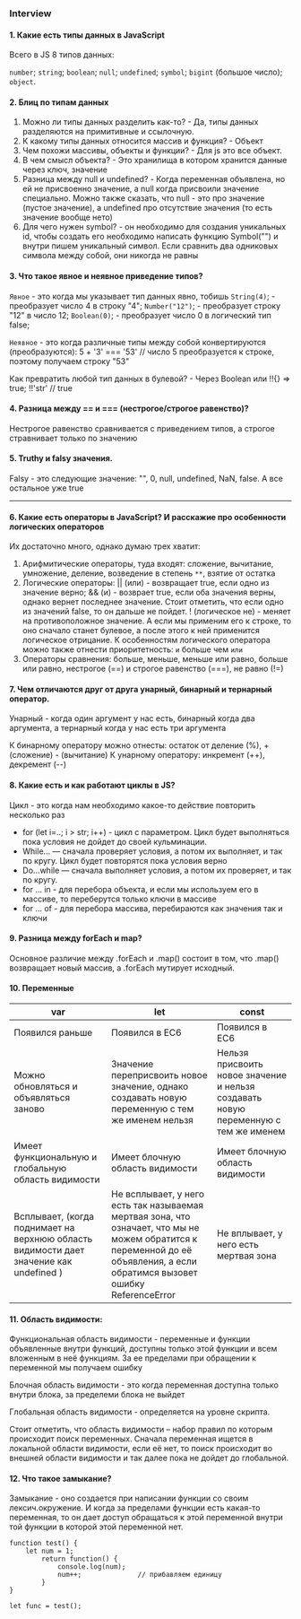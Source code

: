 ### Interview 

#### 1. Какие есть типы данных в JavaScript

Всего в JS 8 типов данных: 

`number`; `string`; `boolean`; `null`; `undefined`; `symbol`; `bigint` (большое число); `object`.


#### 2. Блиц по типам данных

1. Можно ли типы данных разделить как-то? - Да, типы данных разделяются на примитивные и ссылочную.
2. К какому типы данных относится массив и функция? - Объект
3. Чем похожи массивы, объекты и функции? - Для js это все объект.
4. В чем смысл объекта? - Это хранилища в котором хранится данные через ключ, значение
5. Разница между null и undefined? - Когда переменная объявлена, но ей не присвоенно значение, а null когда присвоили значение специально. Можно также сказать, что null - это про значение (пустое значение), а undefined про отсутствие значения (то есть значение вообще нето)
6. Для чего нужен symbol? - он необходимо для создания уникальных id, чтобы создать его необходимо написать функцию Symbol("") и внутри пишем уникальный символ. Если сравнить два одниковых символа между собой, они никогда не равны



#### 3. Что такое явное и неявное приведение типов?

`Явное` - это когда мы указывает тип данных явно, тобишь `String(4)`; - преобразует число 4 в строку "4"; `Number("12")`; - преобразует строку "12" в число 12; `Boolean(0)`; - преобразует число 0 в логический тип false; 

`Неявное` - это когда различные типы между собой конвертируются (преобразуются): 5 + '3' === '53' // число 5 преобразуется к строке, поэтому получаем строку "53"

Как превратить любой тип данных в булевой? - Через Boolean или !!{} => true; !!'str' // true

#### 4. Разница между == и === (нестрогое/строгое равенство)?

Нестрогое равенство сравнивается с приведением типов, а строгое стравнивает только по значению 


#### 5. Truthy и falsy значения. 

Falsy - это следующие значение: "", 0, null, undefined, NaN, false. А все остальное уже true


---


#### 6. Какие есть операторы в JavaScript? И расскажие про особенности логических операторов

Их достаточно много, однако думаю трех хватит: 

1. Арифмитические операторы, туда входят: сложение, вычитание, умножение, деление, возведение в степень `**`, взятие от остатка
2. Логические операторы: 
|| (или) - возвращает true, если одно из значение верно; 
&& (и) - возврает true, если оба значения верны, однако вернет последнее значение. Стоит отметить, что если одно из значений false, то он дальше не пойдет. 
! (логическое не) - меняет на противоположное значение. А если мы применим его к строке, то оно сначало станет булевое, а после этого к ней применится логическое отрицание.
К особенностям логического оператора можно также отнести приоритетность: `и` больше чем `или`
3. Операторы сравнения: больше, меньше, меньше или равно, больше или равно, нестрогое (==) и строгое равенство (===), не равно (!=)


#### 7. Чем отличаются друг от друга унарный, бинарный и тернарный оператор. 
Унарный - когда один аргумент у нас есть, бинарный когда два аргумента, а тернарный когда у нас есть три аргумента

К бинарному оператору можно отнесты: остаток от деление (%), + (сложение) - (вычитание)
К унарному оператору: инкремент (++), декремент (--)



#### 8. Какие есть и как работают циклы в JS?

Цикл - это когда нам необходимо какое-то действие повторить несколько раз

- for (let i=..; i > str; i++) - цикл с параметром. Цикл будет выполняться пока условия не дойдет до своей кульминации.
- While... — сначала проверяет условия, а потом их выполняет, и так по кругу. Цикл будет повторятся пока условия верно
- Do...while — сначала выполняет условия, а потом их проверяет, и так по кругу.
- for ... in - для перебора объекта, и если мы используем его в массиве, то переберутся только ключи в массиве
- for ... of - для перебора массива, перебираются как значения так и ключи


#### 9. Разница между forEach и map?

Основное различие между .forEach и .map() состоит в том, что .map() возвращает новый массив, а .forEach мутирует исходный. 

#### 10. Переменные

| var                                                   | let                             | const             |
| ----------------------------------------------------- | ------------------------------- | ------------------|
| Появился раньше                                       | Появился в ЕС6                  | Появился в ЕС6 |
| Можно обновляться и объявляться заново                | Значение переприсвоить новое значение, однако создавать новую переменную с тем же именем нельзя | Нельзя присвоить новое значение и нельзя создавать новую переменную с тем же именем|
| Имеет функциональную и глобальную область видимости   | Имеет блочную область видимости | Имеет блочную область видимости |
| Всплывает, (когда поднимает на верхнюю область видимости дает значение как undefined )                            |Не всплывает, у него есть так называемая мертвая зона, что означает, что мы не можем обратится к переменной до её объявления, а если обратимся вызовет ошибку ReferenceError  | Не вплывает, у него есть мертвая зона |

#### 11. Область видимости: 
Функциональная область видимости - переменные и функции объявленные внутри функций, доступны только этой функции и всем вложенным в неё функциям. За ее пределами при обращении к переменной мы получаем ошибку

Блочная область видимости - это когда переменная доступна только внутри блока, за пределеми блока не выйдет

Глобальная область видимости - определяется на уровне скрипта.

Стоит отметить, что область видимости – набор правил по которым происходит поиск переменных. Сначала переменная ищется в локальной области видимости, если её нет, то поиск происходит во внешней области видимости и так далее пока не дойдет до глобальной.

#### 12. Что такое замыкание?

Замыкание - оно создается при написании функции со своим лексич.окружение. И когда за пределами функции есть какая-то переменная, то он дает доступ обращаться к этой переменной внутри той функции в которой этой переменной нет.

```
function test() {
	let num = 1;
        return function() {
            console.log(num);
            num++;              // прибавляем единицу
        }
}

let func = test();
```




